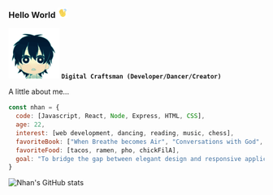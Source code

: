 ### Hello World <img src="waving.gif" width="20">

<img src="littledude.gif" width="100"> **`Digital Craftsman (Developer/Dancer/Creator)`**

A little about me...
```javascript
const nhan = {
  code: [Javascript, React, Node, Express, HTML, CSS],
  age: 22,
  interest: [web development, dancing, reading, music, chess],
  favoriteBook: ["When Breathe becomes Air", "Conversations with God", "Sapiens", "The Courage to be Disliked"],
  favoriteFood: [tacos, ramen, pho, chickFilA],
  goal: "To bridge the gap between elegant design and responsive application."
}
```

![Nhan's GitHub stats](https://github-readme-stats.vercel.app/api?username=nhanng19&show_icons=true&theme=github_dark)
